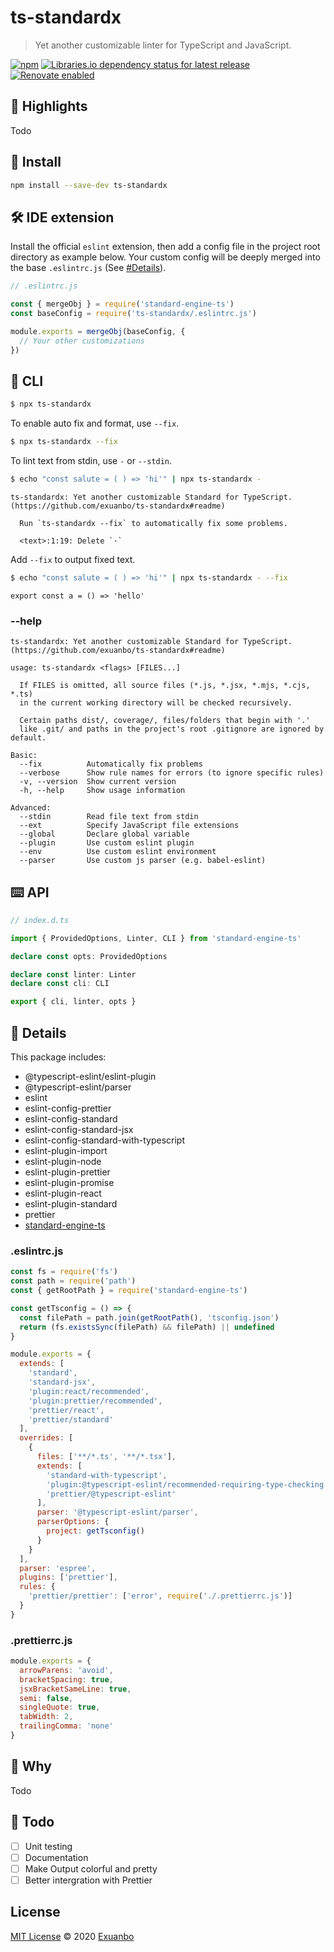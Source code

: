 # ts-standardx

> Yet another customizable linter for TypeScript and JavaScript.

[![npm](https://img.shields.io/npm/v/ts-standardx.svg?style=flat-square)](https://www.npmjs.com/package/ts-standardx)
[![Libraries.io dependency status for latest release](https://img.shields.io/librariesio/release/npm/ts-standardx?style=flat-square)](https://libraries.io/npm/ts-standardx)
[![Renovate enabled](https://img.shields.io/badge/renovate-enabled-brightgreen?style=flat-square)](https://renovatebot.com/)

## 🤩 Highlights

Todo

## 💾 Install

```sh
npm install --save-dev ts-standardx
```

## 🛠 IDE extension

Install the official `eslint` extension, then add a config file in the project root directory as example below. Your custom config will be deeply merged into the base `.eslintrc.js` (See [#Details](##.eslintrc.js)).

```js
// .eslintrc.js

const { mergeObj } = require('standard-engine-ts')
const baseConfig = require('ts-standardx/.eslintrc.js')

module.exports = mergeObj(baseConfig, {
  // Your other customizations
})
```

## 🤖 CLI

```sh
$ npx ts-standardx
```

To enable auto fix and format, use `--fix`.

```sh
$ npx ts-standardx --fix
```

To lint text from stdin, use `-` or `--stdin`.

```sh
$ echo "const salute = ( ) => 'hi'" | npx ts-standardx -
```

```
ts-standardx: Yet another customizable Standard for TypeScript. (https://github.com/exuanbo/ts-standardx#readme)

  Run `ts-standardx --fix` to automatically fix some problems.

  <text>:1:19: Delete `·`
```

Add `--fix` to output fixed text.

```sh
$ echo "const salute = ( ) => 'hi'" | npx ts-standardx - --fix
```

```
export const a = () => 'hello'
```

### --help

```
ts-standardx: Yet another customizable Standard for TypeScript. (https://github.com/exuanbo/ts-standardx#readme)

usage: ts-standardx <flags> [FILES...]

  If FILES is omitted, all source files (*.js, *.jsx, *.mjs, *.cjs, *.ts)
  in the current working directory will be checked recursively.

  Certain paths dist/, coverage/, files/folders that begin with '.'
  like .git/ and paths in the project's root .gitignore are ignored by default.

Basic:
  --fix          Automatically fix problems
  --verbose      Show rule names for errors (to ignore specific rules)
  -v, --version  Show current version
  -h, --help     Show usage information

Advanced:
  --stdin        Read file text from stdin
  --ext          Specify JavaScript file extensions
  --global       Declare global variable
  --plugin       Use custom eslint plugin
  --env          Use custom eslint environment
  --parser       Use custom js parser (e.g. babel-eslint)
```

## ⌨️ API

```ts
// index.d.ts

import { ProvidedOptions, Linter, CLI } from 'standard-engine-ts'

declare const opts: ProvidedOptions

declare const linter: Linter
declare const cli: CLI

export { cli, linter, opts }
```

## 🔎 Details

This package includes:

- @typescript-eslint/eslint-plugin
- @typescript-eslint/parser
- eslint
- eslint-config-prettier
- eslint-config-standard
- eslint-config-standard-jsx
- eslint-config-standard-with-typescript
- eslint-plugin-import
- eslint-plugin-node
- eslint-plugin-prettier
- eslint-plugin-promise
- eslint-plugin-react
- eslint-plugin-standard
- prettier
- [standard-engine-ts](https://github.com/exuanbo/standard-engine-ts#readme)

### .eslintrc.js

```js
const fs = require('fs')
const path = require('path')
const { getRootPath } = require('standard-engine-ts')

const getTsconfig = () => {
  const filePath = path.join(getRootPath(), 'tsconfig.json')
  return (fs.existsSync(filePath) && filePath) || undefined
}

module.exports = {
  extends: [
    'standard',
    'standard-jsx',
    'plugin:react/recommended',
    'plugin:prettier/recommended',
    'prettier/react',
    'prettier/standard'
  ],
  overrides: [
    {
      files: ['**/*.ts', '**/*.tsx'],
      extends: [
        'standard-with-typescript',
        'plugin:@typescript-eslint/recommended-requiring-type-checking',
        'prettier/@typescript-eslint'
      ],
      parser: '@typescript-eslint/parser',
      parserOptions: {
        project: getTsconfig()
      }
    }
  ],
  parser: 'espree',
  plugins: ['prettier'],
  rules: {
    'prettier/prettier': ['error', require('./.prettierrc.js')]
  }
}
```

### .prettierrc.js

```js
module.exports = {
  arrowParens: 'avoid',
  bracketSpacing: true,
  jsxBracketSameLine: true,
  semi: false,
  singleQuote: true,
  tabWidth: 2,
  trailingComma: 'none'
}
```

## 🤔 Why

Todo

## 📃 Todo

- [ ] Unit testing
- [ ] Documentation
- [ ] Make Output colorful and pretty
- [ ] Better intergration with Prettier

## License

[MIT License](https://github.com/exuanbo/ts-standardx/blob/main/LICENSE) © 2020 [Exuanbo](https://github.com/exuanbo)
